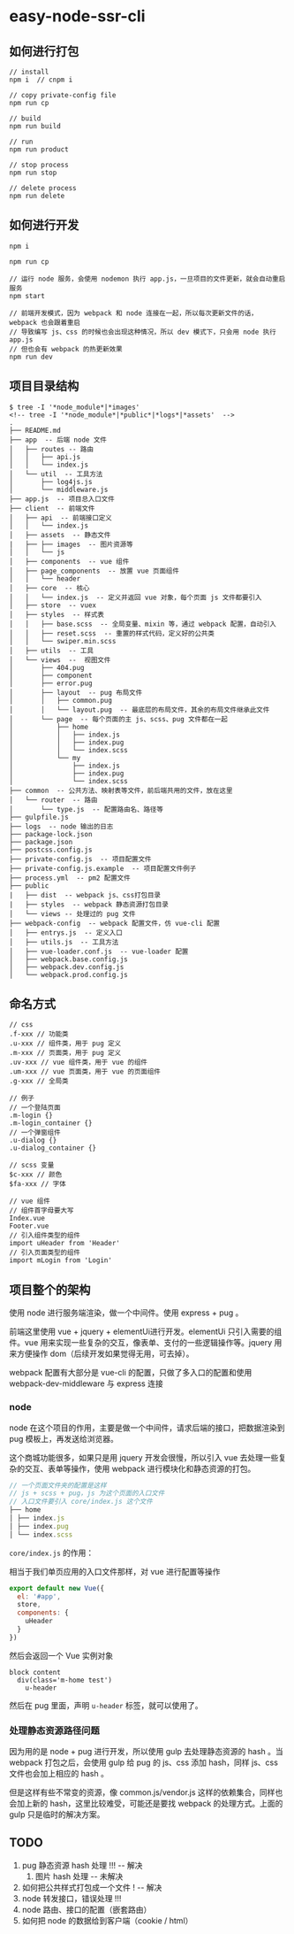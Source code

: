 # easy-node-ssr-cli

## 如何进行打包

```
// install
npm i  // cnpm i

// copy private-config file
npm run cp

// build
npm run build

// run
npm run product

// stop process
npm run stop

// delete process
npm run delete

```

## 如何进行开发

```
npm i

npm run cp

// 运行 node 服务，会使用 nodemon 执行 app.js，一旦项目的文件更新，就会自动重启服务
npm start

// 前端开发模式，因为 webpack 和 node 连接在一起，所以每次更新文件的话， webpack 也会跟着重启
// 导致编写 js、css 的时候也会出现这种情况，所以 dev 模式下，只会用 node 执行 app.js
// 但也会有 webpack 的热更新效果
npm run dev

```

## 项目目录结构

```
$ tree -I '*node_module*|*images'
<!-- tree -I '*node_module*|*public*|*logs*|*assets'  -->
.
├── README.md
├── app  -- 后端 node 文件
│   ├── routes -- 路由
│   │   ├── api.js
│   │   └── index.js
│   └── util  -- 工具方法
│       ├── log4js.js
│       └── middleware.js
├── app.js  -- 项目总入口文件
├── client  -- 前端文件
│   ├── api  -- 前端接口定义
│   │   └── index.js
│   ├── assets  -- 静态文件
|   ├── ├── images  -- 图片资源等
│   │   └── js
│   ├── components  -- vue 组件
│   ├── page_components  -- 放置 vue 页面组件
│   │   └── header
│   ├── core  -- 核心
│   │   └── index.js  -- 定义并返回 vue 对象，每个页面 js 文件都要引入
│   ├── store  -- vuex
│   ├── styles  -- 样式表
│   │   ├── base.scss  -- 全局变量、mixin 等，通过 webpack 配置，自动引入
│   │   ├── reset.scss  -- 重置的样式代码，定义好的公共类
│   │   └── swiper.min.scss
│   ├── utils  -- 工具
│   └── views  --  视图文件
│       ├── 404.pug
│       ├── component
│       ├── error.pug
│       ├── layout  -- pug 布局文件
│       │   ├── common.pug
│       │   └── layout.pug  -- 最底层的布局文件，其余的布局文件继承此文件
│       └── page  -- 每个页面的主 js、scss、pug 文件都在一起
│           ├── home
│           │   ├── index.js
│           │   ├── index.pug
│           │   └── index.scss
│           └── my
│               ├── index.js
│               ├── index.pug
│               └── index.scss
├── common  -- 公共方法、映射表等文件，前后端共用的文件，放在这里
│   └── router  -- 路由
│       └── type.js  -- 配置路由名、路径等
├── gulpfile.js
├── logs  -- node 输出的日志
├── package-lock.json
├── package.json
├── postcss.config.js
├── private-config.js  -- 项目配置文件
├── private-config.js.example  -- 项目配置文件例子
├── process.yml  -- pm2 配置文件
├── public
|   ├── dist  -- webpack js、css打包目录
|   ├── styles  -- webpack 静态资源打包目录
│   └── views -- 处理过的 pug 文件
├── webpack-config  -- webpack 配置文件，仿 vue-cli 配置
│   ├── entrys.js  -- 定义入口
│   ├── utils.js  -- 工具方法
│   ├── vue-loader.conf.js  -- vue-loader 配置
│   ├── webpack.base.config.js
│   ├── webpack.dev.config.js
│   └── webpack.prod.config.js

```



## 命名方式

```
// css
.f-xxx // 功能类
.u-xxx // 组件类，用于 pug 定义
.m-xxx // 页面类，用于 pug 定义
.uv-xxx // vue 组件类，用于 vue 的组件
.um-xxx // vue 页面类，用于 vue 的页面组件
.g-xxx // 全局类

// 例子
// 一个登陆页面
.m-login {}
.m-login_container {}
// 一个弹窗组件
.u-dialog {}
.u-dialog_container {}

// scss 变量
$c-xxx // 颜色
$fa-xxx // 字体

// vue 组件
// 组件首字母要大写
Index.vue
Footer.vue
// 引入组件类型的组件
import uHeader from 'Header'
// 引入页面类型的组件
import mLogin from 'Login'

```





## 项目整个的架构

使用 node 进行服务端渲染，做一个中间件。使用 express + pug 。

前端这里使用 vue + jquery + elementUi进行开发。elementUi 只引入需要的组件。vue 用来实现一些复杂的交互，像表单、支付的一些逻辑操作等。jquery 用来方便操作 dom（后续开发如果觉得无用，可去掉）。

webpack 配置有大部分是 vue-cli 的配置，只做了多入口的配置和使用 webpack-dev-middleware 与 express 连接

### node

node 在这个项目的作用，主要是做一个中间件，请求后端的接口，把数据渲染到 pug 模板上，再发送给浏览器。

这个商城功能很多，如果只是用 jquery 开发会很慢，所以引入 vue 去处理一些复杂的交互、表单等操作，使用 webpack 进行模块化和静态资源的打包。

```javascript
// 一个页面文件夹的配置是这样
// js + scss + pug，js 为这个页面的入口文件
// 入口文件要引入 core/index.js 这个文件
├── home
│ ├── index.js
│ ├── index.pug
│ └── index.scss
```

`core/index.js` 的作用：

相当于我们单页应用的入口文件那样，对 vue 进行配置等操作

```javascript
export default new Vue({
  el: '#app',
  store,
  components: {
    uHeader
  }
})

```

然后会返回一个 Vue 实例对象



```
block content
  div(class='m-home test')
    u-header
```

然后在 pug 里面，声明 `u-header` 标签，就可以使用了。



### 处理静态资源路径问题

因为用的是 node + pug 进行开发，所以使用 gulp 去处理静态资源的 hash 。当 webpack 打包之后，会使用 gulp 给 pug 的 js、css 添加 hash，同样 js、css 文件也会加上相应的 hash 。

但是这样有些不常变的资源，像 common.js/vendor.js 这样的依赖集合，同样也会加上新的 hash，这里比较难受，可能还是要找 webpack 的处理方式。上面的 gulp 只是临时的解决方案。



## TODO

1. pug 静态资源 hash 处理 !!! -- 解决
   1. 图片 hash 处理	  -- 未解决
2. 如何把公共样式打包成一个文件 ! -- 解决
3. node 转发接口，错误处理 !!!
4. node 路由、接口的配置（嵌套路由）
5. 如何把 node 的数据给到客户端（cookie / html）


 

